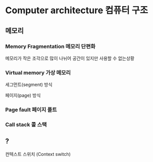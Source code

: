 # Computer architecture 컴퓨터 구조

## 메모리

### Memory Fragmentation 메모리 단편화

메모리가 작은 조각으로 많이 나뉘어 공간이 있지만 사용할 수 없는상황

### Virtual memory 가상 메모리

세그먼트(segment) 방식

페이지(page) 방식

### Page fault 페이지 폴트

### Call stack 콜 스택



## ?

컨텍스트 스위치 (Context switch)



